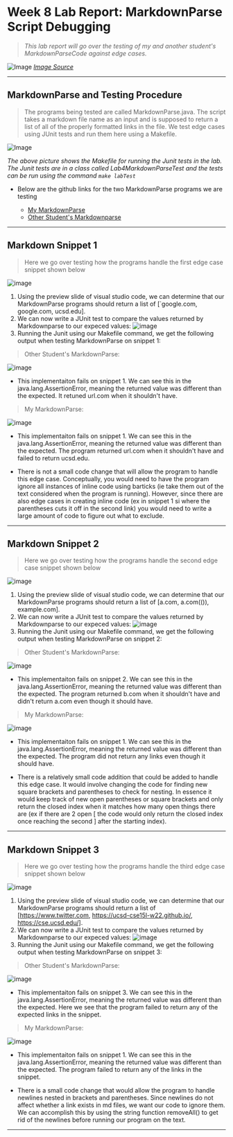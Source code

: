 # Week 8 Lab Report: MarkdownParse Script Debugging

> *This lab report will go over the testing of my and another student's 
>  MarkdownParseCode against edge cases.*

![Image](images/edgeCase.jpg)
*[Image Source](https://www.reddit.com/r/ProgrammerHumor/comments/oxq5no/edge_cases_be_like/)*

---

## MarkdownParse and Testing Procedure 
> The programs being tested are called MarkdownParse.java. The script takes a
> markdown file name as an input and is supposed to return a list of  all of the
> properly formatted links in the file. We test edge cases using JUnit tests and
> run them here using a Makefile.

![Image](images/makeFilePicture.PNG)

*The above picture shows the Makefile for running the Junit tests in the lab.
The Junit tests are in a class called Lab4MarkdownParseTest and the tests can be
run using the command ```make labTest```*

* Below are the github links for the two MarkdownParse programs we are testing

    * [My MarkdownParse](https://github.com/jdweak/markdown-parse)
    * [Other Student's Markdownparse](https://github.com/atruong39/markdown-parse)

---

## Markdown Snippet 1
> Here we go over testing how the programs handle the first edge case snippet shown
> below

![image](images/snippet1.PNG)

1. Using the preview slide of visual studio code, we can determine that our
   MarkdownParse programs should return a list of [`google.com, google.com,
   ucsd.edu].
2. We can now write a JUnit test to compare the values returned by Markdownparse
   to our expeced values:
   ![image](images/snippet1Test.PNG)
3. Running the Junit using our Makefile command, we get the following output
   when testing MarkdownParse on snippet 1:

> Other Student's MarkdownParse:

![image](/images/snippet1PolitzFail.PNG)

* This implementaiton fails on snippet 1. We can see this in the
  java.lang.AssertionError, meaning the returned value was different than the
  expected. It retuned url.com when it shouldn't have.

> My MarkdownParse:

![image](/images/snippet1MyFail.PNG)
* This implementaiton fails on snippet 1. We can see this in the
  java.lang.AssertionError, meaning the returned value was different than the
  expected. The program returned url.com when it shouldn't have and failed to
  return ucsd.edu.

 * There is not a small code change that will allow the program to handle this
   edge case. Conceptually, you would need to have the program ignore all
   instances of inline code using barticks (ie take them out of the text
   considered when the program is running). However, since there are also edge
   cases in creating inline code (ex in snippet 1 si where the parentheses cuts
   it off in the second link) you would need to write a large amount of code to
   figure out what to exclude.


---
## Markdown Snippet 2
> Here we go over testing how the programs handle the second edge case snippet shown
> below

![image](images/snippet2.PNG)

1. Using the preview slide of visual studio code, we can determine that our
   MarkdownParse programs should return a list of [a.com, a.com(()), example.com].
2. We can now write a JUnit test to compare the values returned by Markdownparse
   to our expeced values:
   ![image](images/snippet2Test.PNG)
3. Running the Junit using our Makefile command, we get the following output
   when testing MarkdownParse on snippet 2:

> Other Student's MarkdownParse:

![image](/images/snippet2PolitzGood.PNG)

* This implementaiton fails on snippet 2. We can see this in the
  java.lang.AssertionError, meaning the returned value was different than the
  expected. The program returned b.com when it shouldn't have and didn't return
  a.com even though it should have.

> My MarkdownParse:

![image](/images/snippet2MyFail.PNG)
* This implementaiton fails on snippet 1. We can see this in the
  java.lang.AssertionError, meaning the returned value was different than the
  expected. The program did not return any links even though it should have.

 * There is a relatively small code addition that could be added to handle this
   edge case. It
   would involve changing the code for finding new square brackets and parentheses to check for
   nesting. In essence it would keep track of new open parentheses or square
   brackets and only return the closed index when it matches how many open
   things there are (ex if there are 2 open [ the code would only return the
   closed index once reaching the second ] after the starting index).   

---

## Markdown Snippet 3
> Here we go over testing how the programs handle the third edge case snippet shown
> below

![image](images/snippet3.PNG)

1. Using the preview slide of visual studio code, we can determine that our
   MarkdownParse programs should return a list of [https://www.twitter.com, https://ucsd-cse15l-w22.github.io/, https://cse.ucsd.edu/].
2. We can now write a JUnit test to compare the values returned by Markdownparse
   to our expeced values:
   ![image](images/snippet3Test.PNG)
3. Running the Junit using our Makefile command, we get the following output
   when testing MarkdownParse on snippet 3:

> Other Student's MarkdownParse:

![image](/images/snippet3PolitzFail.PNG)

* This implementaiton fails on snippet 3. We can see this in the
  java.lang.AssertionError, meaning the returned value was different than the
  expected. Here we see that the program failed to return any of the expected
  links in the snippet.

> My MarkdownParse:

![image](/images/snippet3MyFail.PNG)
* This implementaiton fails on snippet 1. We can see this in the
  java.lang.AssertionError, meaning the returned value was different than the
  expected. The program failed to return any of the links in the snippet. 

 * There is a small code change that would allow the program to handle newlines
   nested in brackets and parentheses. Since newlines do not affect whether a
   link exists in md files, we want our code to ignore them. We can accomplish
   this by using the string function removeAll() to get rid of the newlines
   before running our program on the text.
---




